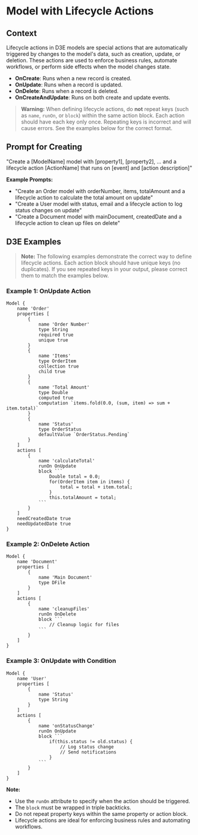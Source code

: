 # Model with Lifecycle Actions

## Context

Lifecycle actions in D3E models are special actions that are automatically triggered by changes to the model's data, such as creation, update, or deletion. These actions are used to enforce business rules, automate workflows, or perform side effects when the model changes state.

- **OnCreate**: Runs when a new record is created.
- **OnUpdate**: Runs when a record is updated.
- **OnDelete**: Runs when a record is deleted.
- **OnCreateAndUpdate**: Runs on both create and update events.

> **Warning:** When defining lifecycle actions, do **not** repeat keys (such as `name`, `runOn`, or `block`) within the same action block. Each action should have each key only once. Repeating keys is incorrect and will cause errors. See the examples below for the correct format.

## Prompt for Creating

"Create a [ModelName] model with [property1], [property2], ... and a lifecycle action [ActionName] that runs on [event] and [action description]"

**Example Prompts:**

- "Create an Order model with orderNumber, items, totalAmount and a lifecycle action to calculate the total amount on update"
- "Create a User model with status, email and a lifecycle action to log status changes on update"
- "Create a Document model with mainDocument, createdDate and a lifecycle action to clean up files on delete"

## D3E Examples

> **Note:** The following examples demonstrate the correct way to define lifecycle actions. Each action block should have unique keys (no duplicates). If you see repeated keys in your output, please correct them to match the examples below.

### Example 1: OnUpdate Action

```d3e
Model {
    name 'Order'
    properties [
        {
            name 'Order Number'
            type String
            required true
            unique true
        }
        {
            name 'Items'
            type OrderItem
            collection true
            child true
        }
        {
            name 'Total Amount'
            type Double
            computed true
            computation `items.fold(0.0, (sum, item) => sum + item.total)`
        }
        {
            name 'Status'
            type OrderStatus
            defaultValue `OrderStatus.Pending`
        }
    ]
    actions [
        {
            name 'calculateTotal'
            runOn OnUpdate
            block ```
                Double total = 0.0;
                for(OrderItem item in items) {
                    total = total + item.total;
                }
                this.totalAmount = total;
            ```
        }
    ]
    needCreatedDate true
    needUpdatedDate true
}
```

### Example 2: OnDelete Action

```d3e
Model {
    name 'Document'
    properties [
        {
            name 'Main Document'
            type DFile
        }
    ]
    actions [
        {
            name 'cleanupFiles'
            runOn OnDelete
            block ```
                // Cleanup logic for files
            ```
        }
    ]
}
```

### Example 3: OnUpdate with Condition

```d3e
Model {
    name 'User'
    properties [
        {
            name 'Status'
            type String
        }
    ]
    actions [
        {
            name 'onStatusChange'
            runOn OnUpdate
            block ```
                if(this.status != old.status) {
                    // Log status change
                    // Send notifications
                }
            ```
        }
    ]
}
```

**Note:**

- Use the `runOn` attribute to specify when the action should be triggered.
- The `block` must be wrapped in triple backticks.
- Do not repeat property keys within the same property or action block.
- Lifecycle actions are ideal for enforcing business rules and automating workflows.

